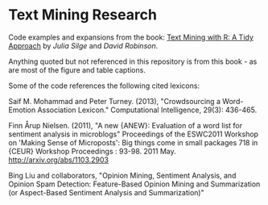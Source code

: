 # Text Mining Research

Code examples and expansions from the book:  [Text Mining with R: A Tidy Approach](https://www.tidytextmining.com) by _Julia Silge_ and _David Robinson_.

Anything quoted but not referenced in this repository is from this book - as are most of the figure and table captions.

Some of the code references the following cited lexicons:

Saif M. Mohammad and Peter Turney. (2013), "Crowdsourcing a Word-Emotion Association Lexicon." Computational
Intelligence, 29(3): 436-465.

Finn Årup Nielsen. (2011), "A new {ANEW}: Evaluation of a word list for sentiment analysis in microblogs" 
Proceedings of the ESWC2011 Workshop on 'Making Sense of Microposts':
Big things come in small packages 718 in {CEUR} Workshop Proceedings : 93-98. 2011 May. 
http://arxiv.org/abs/1103.2903

Bing Liu and collaborators, "Opinion Mining, Sentiment Analysis, and Opinion Spam Detection:  Feature-Based
Opinion Mining and Summarization (or Aspect-Based Sentiment Analysis and Summarization)"

